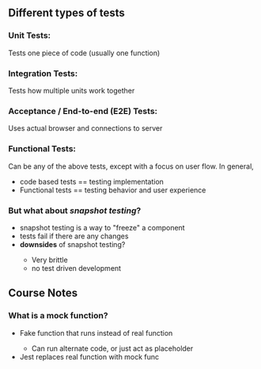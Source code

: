 ## Different types of tests

### Unit Tests:

Tests one piece of code (usually one function)

### Integration Tests:

Tests how multiple units work together

### Acceptance / End-to-end (E2E) Tests:

Uses actual browser and connections to server

### Functional Tests:

Can be any of the above tests, except with a focus on user flow.
In general,

- code based tests == testing implementation
- Functional tests == testing behavior and user experience

### But what about _snapshot testing_?

<ul>
<li>snapshot testing is a way to "freeze" a component</li>
<li>tests fail if there are any changes</li>
<li><strong>downsides</strong> of snapshot testing?</li>
<ul>
<li>Very brittle</li>
<li>no test driven development</li>
</ul>
</li>
</ul>

## Course Notes

### What is a mock function?

<ul>
<li>Fake function that runs instead of real function</li>
<ul>
<li>Can run alternate code, or just act as placeholder</li>
</ul>
<li>Jest replaces real function with mock func</li>

<ul>
